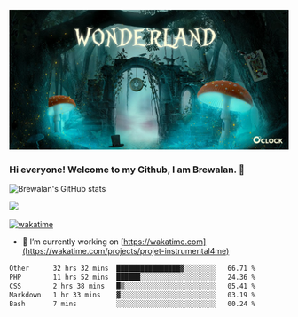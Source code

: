 
![Cover](https://github.com/Brewalan74/Brewalan74/blob/master/img/cover.jpeg)

### Hi everyone! Welcome to my Github, I am Brewalan. 👋

![Brewalan's GitHub stats](https://github-readme-stats.vercel.app/api?username=Brewalan74&theme=merko&show_icons=true&&count_private=true&include_all_commits=true)

<img align="rigth" src="https://github-readme-stats.vercel.app/api/top-langs/?username=Brewalan74&layout=compact&theme=merko" height=235 />

[![wakatime](https://wakatime.com/badge/user/2f1cc193-a445-42bd-8c55-7b5ab93f0467.svg)](https://wakatime.com/@2f1cc193-a445-42bd-8c55-7b5ab93f0467)

- 🔭 I’m currently working on [https://wakatime.com](https://wakatime.com/projects/projet-instrumental4me)

<!--START_SECTION:waka-->
```text
Other      32 hrs 32 mins  ████████████████▓░░░░░░░░   66.71 % 
PHP        11 hrs 52 mins  ██████░░░░░░░░░░░░░░░░░░░   24.36 % 
CSS        2 hrs 38 mins   █▒░░░░░░░░░░░░░░░░░░░░░░░   05.41 % 
Markdown   1 hr 33 mins    ▓░░░░░░░░░░░░░░░░░░░░░░░░   03.19 % 
Bash       7 mins          ░░░░░░░░░░░░░░░░░░░░░░░░░   00.24 % 
```
<!--END_SECTION:waka-->


<!--
**Brewalan74/Brewalan74** is a ✨ _special_ ✨ repository because its `README.md` (this file) appears on your GitHub profile.

Here are some ideas to get you started:

- 🔭 I’m currently working on ...
- 🌱 I’m currently learning ...
- 👯 I’m looking to collaborate on ...
- 🤔 I’m looking for help with ...
- 💬 Ask me about ...
- 📫 How to reach me: ...
- 😄 Pronouns: ...
- ⚡ Fun fact: ...
-->

